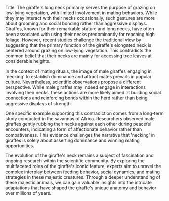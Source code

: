 Title: The giraffe's long neck primarily serves the purpose of grazing on low-lying vegetation, with limited involvement in mating behaviors. While they may interact with their necks occasionally, such gestures are more about grooming and social bonding rather than aggressive displays.
Giraffes, known for their remarkable stature and long necks, have often been associated with using their necks predominantly for reaching high foliage. However, recent studies challenge the traditional view by suggesting that the primary function of the giraffe's elongated neck is centered around grazing on low-lying vegetation. This contradicts the common belief that their necks are mainly for accessing tree leaves at considerable heights.

In the context of mating rituals, the image of male giraffes engaging in 'necking' to establish dominance and attract mates prevails in popular culture. Nevertheless, scientific observations propose a different perspective. While male giraffes may indeed engage in interactions involving their necks, these actions are more likely aimed at building social connections and reinforcing bonds within the herd rather than being aggressive displays of strength.

One specific example supporting this contradiction comes from a long-term study conducted in the savannas of Africa. Researchers observed male giraffes gently rubbing their necks against each other during peaceful encounters, indicating a form of affectionate behavior rather than combativeness. This evidence challenges the narrative that 'necking' in giraffes is solely about asserting dominance and winning mating opportunities.

The evolution of the giraffe's neck remains a subject of fascination and ongoing research within the scientific community. By exploring the multifaceted roles of the giraffe's iconic feature, experts aim to unravel the complex interplay between feeding behavior, social dynamics, and mating strategies in these majestic creatures. Through a deeper understanding of these majestic animals, we can gain valuable insights into the intricate adaptations that have shaped the giraffe's unique anatomy and behavior over millions of years.